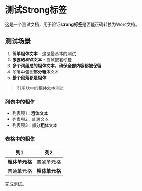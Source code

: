 # 测试Strong标签

这是一个测试文档，用于验证**strong标签**是否能正确转换为Word文档。

## 测试场景

1. **简单粗体文本** - 这是最基本的测试
2. **嵌套的<em>斜体</em>文本** - 测试嵌套标签
3. **多个词组成的粗体文本，确保全部内容都被保留**
4. 段落中包含**部分粗体**文本
5. **整个段落都是粗体**

> 引用块中的**粗体文本**测试

### 列表中的粗体

- 列表项1：**粗体文本**
- 列表项2：普通文本
- 列表项3：部分**粗体**文本

### 表格中的粗体

| 列1 | 列2 |
|-----|-----|
| **粗体单元格** | 普通单元格 |
| 普通单元格 | **粗体单元格** |

完成测试。